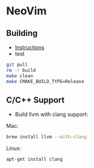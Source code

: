 # NeoVim

## Building

- [Instructions](https://github.com/neovim/neovim/wiki/Building-Neovim)
- test

```bash
git pull
rm -r build
make clean
make CMAKE_BUILD_TYPE=Release
```

## C/C++ Support

- Build llvm with clang support:

Mac:

```bash
brew install llvm --with-clang
```

Linux:

```bash
apt-get install clang
```
